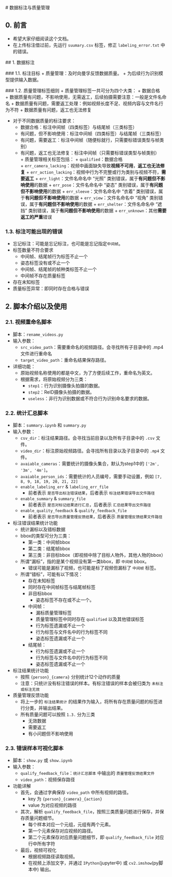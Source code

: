# 数据标注与质量管理

## 0. 前言
+ 希望大家仔细阅读这个文档。
+ 在上传标注借过前，先运行 `suumary.csv` 标签，修正 `labeling_error.txt` 中的错误。

## 1. 数据标注

### 1.1. 标注目标
+ 质量管理：及时向曼孚反馈数据质量。
+ 为后续行为识别模型提供输入数据。

### 1.2. 质量管理标签细则
+ 质量管理标签一共可分为四个大类：
    + 数据合格
    + 数据质量有问题，不影响使用，无需返工，后续拍摄需要注意：一般是文件名命名
    + 数据质量有问题，需要返工处理：例如视频长度不足、视频内容与文件名行为不符
    + 数据质量有问题，返工也无法修复
+ 对于不同数据质量的标注要求：
    + 数据合格：标注中间帧（四类标签）与结尾帧（三类标签）
    + 有问题，但不影响使用：标注中间帧（四类标签）与结尾帧（三类标签）
    + 有问题，需要返工：标注中间帧（随便标就行，只需要标错误类型与帧类别）
    + 有问题，返工也无法修复：标注中间帧（只需要标错误类型与帧类别）
+ 质量管理相关标签包括：
    + `qualified`：数据合格
    + `err_camera_lacking`：视频中画面缺失导致**视频不可用**，**返工也无法修复**
    + `err_action_lacking`：视频中行为不完整或行为类别与视频不符，**需要返工**
    + `err_light`：文件名命名中 “光照” 类别错误，属于**有问题但不影响使用**的数据
    + `err_pose`：文件名命名中 “姿态” 类别错误，属于**有问题但不影响使用**的数据
    + `err_sleeve`：文件名命名中 “衣着” 类别错误，属于**有问题但不影响使用**的数据
    + `err_view`：文件名命名中 “视角” 类别错误，属于**有问题但不影响使用**的数据
    + `err_shelter`：文件名命名中 “遮挡” 类别错误，属于**有问题但不影响使用**的数据
    + `err_unknown`：其他**需要返工的严重**错误

### 1.3. 标注可能出现的错误
+ 忘记标注：可能是忘记标注，也可能是忘记指定`中间帧`。
+ 标签数量不符合要求
  + 中间帧、结尾帧行为标签不止一个
  + 姿态标签没有或不止一个
  + 中间帧、结尾帧的帧种类标签不止一个
  + 中间帧不存在质量标签
+ 存在未知标签
+ 质量标签异常：即同时存在合格与错误

## 2. 脚本介绍以及使用

### 2.1. 视频重命名脚本
+ 脚本：`rename_videos.py`
+ 输入参数：
  + `src_video_path`：需要重命名的视频路径。会寻找所有子目录中的 .mp4 文件进行重命名
  + `target_video_path`：重命名结果保存路径。
+ 详细功能：
  + 原始视频名称使用的都是中文，为了方便后续工作，重命名为英文。
  + 根据需求，将原始视频分为三类：
    + `step1`：行为识别摄像头拍摄的数据。
    + `step2`：ReID摄像头拍摄的数据。
    + `useless`：非行为识别数据或不符合行为识别命名要求的数据。

### 2.2. 统计汇总脚本
+ 脚本：`summary.ipynb` 和 `summary.py`
+ 输入参数：
  + `csv_dir`：标注结果路径。会寻找当前目录以及所有子目录中的 `.csv` 文件。
  + `video_dir`：标注原始视频路径。会寻找所有目录以及子目录中的 `.mp4` 文件。
  + `avaiable_cameras`：需要统计的摄像头集合，默认为step1中的 `['2m', '3m', '4m']`。
  + `avaiable_person_ids`：需要统计的人员编号，需要手动设置，例如 `[7, 8, 9, 18, 19, 20, 21, 22]`
  + `enable_labeling_err` & `labeling_err_file`
    + 前者表示 `是否导出标注错误结果`，后者表示 `标注结果错误导出文件路径`
  + `enable_summary` & `summary_file`
    + 前者表示 `是否对标记结果进行汇总`，后者表示 `汇总结果导出文件路径`
  + `enable_quality_feedback` & `qualify_feedback_file`
    + 前者表示 `是否导出质量管理反馈结果`，后者表示 `质量管理反馈结果文件路径`
+ 标注错误结果统计功能
  + 统计漏标以及错标数据
  + bbox的类型可分为三类：
    + 第一类：中间帧bbox
    + 第二类：结尾帧bbox
    + 第三类：非目标bbox（即视频中除了目标人物外，其他人物的bbox）
  + 所谓“漏标”，指的是某个视频没有第一类bbox，即 `中间帧` bbox。
    + 错误可能是漏标了视频，也可能是标了视频但漏标了 `中间帧` 标签。
  + 所谓“错标”，可能有以下情况：
    + 存在未知标签
    + 同时存在中间帧标签与结尾帧标签
    + 非目标bbox
      + 姿态标签不存在或不止一个。
    + 中间帧：
      + 漏标质量管理标签
      + 质量管理标签中同时存在 `qualified` 以及其他错误标签
      + 行为标签遗漏或不止一个
      + 行为标签与文件名中的行为标签不同
      + 姿态标签遗漏或不止一个
    + 结尾帧：
      + 行为标签遗漏或不止一个
      + 行为标签与文件名中的行为标签不同
      + 姿态标签遗漏或不止一个
+ 标注结果统计功能
  + 按照 `{person}_{camera}` 分别统计12个动作的质量
  + 注意：只统计没有标注错误的样本。有标注错误的样本会被归类为 `未标注或标注无效`
+ 质量管理反馈功能
  + 将上一步的 `标注结果统计` 的结果作为输入，将所有存在质量问题的标签进行分类，并输出结果。
  + 所有质量问题可以按照 `1.3.` 分为三类
    + 无效数据
    + 需要返工
    + 有小问题但不影响使用

### 2.3. 错误样本可视化脚本
+ 脚本：`show.py` 或 `show.ipynb`
+ 输入参数：
  + `qualify_feedback_file`：`统计汇总脚本` 中输出的 `质量管理反馈结果文件`
  + `video_path`：视频保存路径
+ 功能详解
  + 首先，会通过字典保存 `video_path` 中所有视频的路径。
    + key 为 `{person}_{camera}_{action}`
    + value 为对应视频的路径
  + 其次，解析 `qualify_feedback_file`，按照三类质量问题进行保存，并保存质量问题细节。
    + 每个样本对应一个元组，元组有两个元素。
    + 第一个元素保存对应视频的路径。
    + 第二个元素保存对应质量问题细节，即 `qualify_feedback_file` 对应行中所有字符
  + 最后，视频可视化
    + 根据视频路径读取视频。
    + 在视频上添加文字，并通过 `IPython`(jupyter中) 或 `cv2.imshow`(py脚本中) 输出。